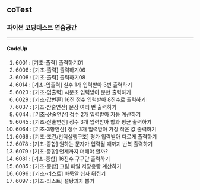 ## coTest
### 파이썬 코딩테스트 연습공간
***
#### CodeUp
 1. 6001 : [기초-출력] 출력하기01
 2. 6006 : [기초-출력] 출력하기06
 3. 6008 : [기초-출력] 출력하기08
 4. 6014 : [기초-입출력] 실수 1개 입력받아 3번 출력하기
 5. 6023 : [기초-입출력] 시분초 입력받아 분만 출력하기
 6. 6029 : [기초-값변환] 16진 정수 입력받아 8진수로 출력하기
 7. 6037 : [기초-산술연산] 문장 여러 번 출력하기
 8. 6044 : [기초-산술연산] 정수 2개 입력받아 자동 계산하기
 9. 6045 : [기초-산술연산] 정수 3개 입력받아 합과 평균 출력하기
10. 6064 : [기초-3항연산] 정수 3개 입력받아 가장 작은 값 출력하기
11. 6069 : [기초-조건/선택실행구조] 평가 입력받아 다르게 출력하기
12. 6078 : [기초-종합] 원하는 문자가 입력될 때까지 반복 출력하기
13. 6079 : [기초-종합] 언제까지 더해야 할까?
14. 6081 : [기초-종합] 16진수 구구단 출력하기
15. 6085 : [기초-종합] 그림 파일 저장용량 계산하기
16. 6096 : [기초-리스트] 바둑알 십자 뒤집기
17. 6097 : [기초-리스트] 설탕과자 뽑기